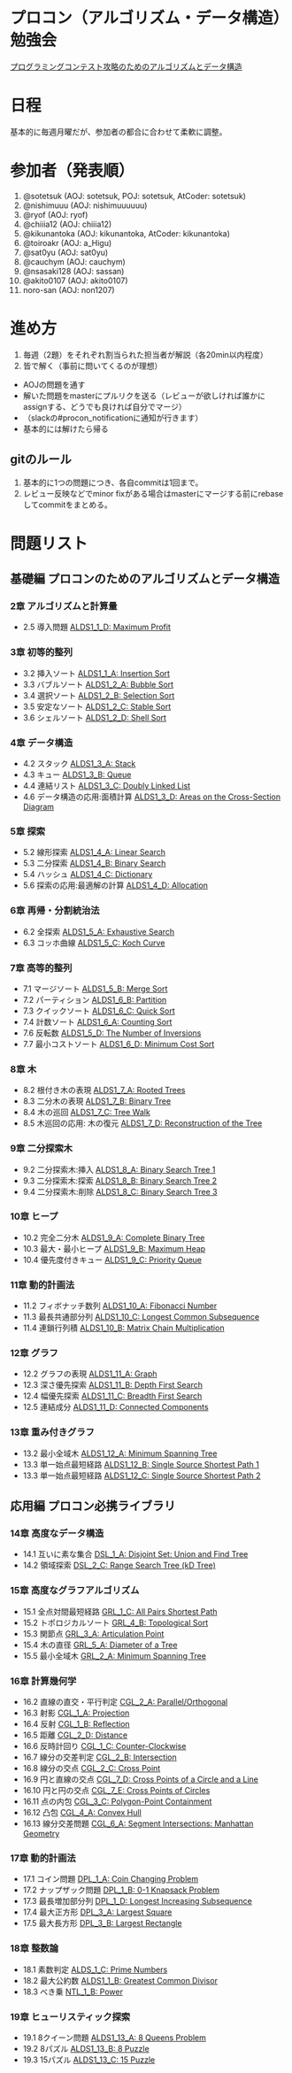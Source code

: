 # プロコン（アルゴリズム・データ構造）勉強会

[プログラミングコンテスト攻略のためのアルゴリズムとデータ構造](http://www.amazon.co.jp/dp/4839952957/ref=pd_lpo_sbs_dp_ss_3?pf_rd_p=187205609&pf_rd_s=lpo-top-stripe&pf_rd_t=201&pf_rd_i=4839942390&pf_rd_m=AN1VRQENFRJN5&pf_rd_r=13KZVTWSE06JN0HF2WRE)

# 日程
基本的に毎週月曜だが、参加者の都合に合わせて柔軟に調整。

# 参加者（発表順）

1. @sotetsuk (AOJ: sotetsuk, POJ: sotetsuk, AtCoder: sotetsuk)
2. @nishimuuu (AOJ: nishimuuuuuu)
3. @ryof (AOJ: ryof)
4. @chiiia12 (AOJ: chiiia12)
5. @kikunantoka (AOJ: kikunantoka, AtCoder: kikunantoka)
6. @toiroakr (AOJ: a_Higu)
7. @sat0yu (AOJ: sat0yu)
8. @cauchym (AOJ: cauchym)
9. @nsasaki128 (AOJ: sassan)
10. @akito0107 (AOJ: akito0107)
11. noro-san (AOJ: non1207)

# 進め方

1. 毎週（2題）をそれぞれ割当られた担当者が解説（各20min以内程度）
2. 皆で解く（事前に問いてくるのが理想）
  - AOJの問題を通す
  - 解いた問題をmasterにプルリクを送る（レビューが欲しければ誰かにassignする、どうでも良ければ自分でマージ）
  - （slackの#procon_notificationに通知が行きます）
  - 基本的には解けたら帰る

## gitのルール
1. 基本的に1つの問題につき、各自commitは1回まで。
2. レビュー反映などでminor fixがある場合はmasterにマージする前にrebaseしてcommitをまとめる。

# 問題リスト

## 基礎編 プロコンのためのアルゴリズムとデータ構造

### 2章 アルゴリズムと計算量
- 2.5 導入問題 [ALDS1_1_D: Maximum Profit](http://judge.u-aizu.ac.jp/onlinejudge/description.jsp?id=ALDS1_1_D&lang=jp)

### 3章 初等的整列
- 3.2 挿入ソート [ALDS1_1_A: Insertion Sort](http://judge.u-aizu.ac.jp/onlinejudge/description.jsp?id=ALDS1_1_A&lang=jp)
- 3.3 バブルソート [ALDS1_2_A: Bubble Sort](http://judge.u-aizu.ac.jp/onlinejudge/description.jsp?id=ALDS1_2_A&lang=jp)
- 3.4 選択ソート [ALDS1_2_B: Selection Sort](http://judge.u-aizu.ac.jp/onlinejudge/description.jsp?id=ALDS1_2_B&lang=jp)
- 3.5 安定なソート [ALDS1_2_C: Stable Sort](http://judge.u-aizu.ac.jp/onlinejudge/description.jsp?id=ALDS1_2_C&lang=jp)
- 3.6 シェルソート [ALDS1_2_D: Shell Sort](http://judge.u-aizu.ac.jp/onlinejudge/description.jsp?id=ALDS1_2_D&lang=jp)

### 4章 データ構造
- 4.2 スタック [ALDS1_3_A: Stack](http://judge.u-aizu.ac.jp/onlinejudge/description.jsp?id=ALDS1_3_A&lang=jp)
- 4.3 キュー [ALDS1_3_B: Queue](http://judge.u-aizu.ac.jp/onlinejudge/description.jspALDS1_3_B?id=&lang=jp)
- 4.4 連結リスト [ALDS1_3_C: Doubly Linked List](http://judge.u-aizu.ac.jp/onlinejudge/description.jsp?id=ALDS1_3_C&lang=jp)
- 4.6 データ構造の応用:面積計算 [ALDS1_3_D: Areas on the Cross-Section Diagram](http://judge.u-aizu.ac.jp/onlinejudge/description.jsp?id=ALDS1_3_D&lang=jp)

### 5章 探索
- 5.2 線形探索 [ALDS1_4_A: Linear Search](http://judge.u-aizu.ac.jp/onlinejudge/description.jsp?id=ALDS1_4_A&lang=jp)
- 5.3 二分探索 [ALDS1_4_B: Binary Search](http://judge.u-aizu.ac.jp/onlinejudge/description.jsp?id=ALDS1_4_B&lang=jp)
- 5.4 ハッシュ [ALDS1_4_C: Dictionary](http://judge.u-aizu.ac.jp/onlinejudge/description.jsp?id=ALDS1_4_C&lang=jp)
- 5.6 探索の応用:最適解の計算 [ALDS1_4_D: Allocation](http://judge.u-aizu.ac.jp/onlinejudge/description.jsp?id=ALDS1_4_D&lang=jp)

### 6章 再帰・分割統治法
- 6.2 全探索 [ALDS1_5_A: Exhaustive Search](http://judge.u-aizu.ac.jp/onlinejudge/description.jsp?id=ALDS1_5_A&lang=jp)
- 6.3 コッホ曲線 [ALDS1_5_C: Koch Curve](http://judge.u-aizu.ac.jp/onlinejudge/description.jsp?id=ALDS1_5_C&lang=jp)

### 7章 高等的整列
- 7.1 マージソート [ALDS1_5_B: Merge Sort](http://judge.u-aizu.ac.jp/onlinejudge/description.jsp?id=ALDS1_5_B&lang=jp)
- 7.2 パーティション [ALDS1_6_B: Partition](http://judge.u-aizu.ac.jp/onlinejudge/description.jsp?id=ALDS1_6_B&lang=jp)
- 7.3 クイックソート [ALDS1_6_C: Quick Sort](http://judge.u-aizu.ac.jp/onlinejudge/description.jsp?id=ALDS1_6_C&lang=jp)
- 7.4 計数ソート [ALDS1_6_A: Counting Sort](http://judge.u-aizu.ac.jp/onlinejudge/description.jsp?id=ALDS1_6_A&lang=jp)
- 7.6 反転数 [ALDS1_5_D: The Number of Inversions](http://judge.u-aizu.ac.jp/onlinejudge/description.jsp?id=ALDS1_5_D&lang=jp)
- 7.7 最小コストソート [ALDS1_6_D: Minimum Cost Sort](http://judge.u-aizu.ac.jp/onlinejudge/description.jsp?id=ALDS1_6_D&lang=jp)

### 8章 木
- 8.2 根付き木の表現 [ALDS1_7_A: Rooted Trees](http://judge.u-aizu.ac.jp/onlinejudge/description.jsp?id=ALDS1_7_A&lang=jp)
- 8.3 二分木の表現 [ALDS1_7_B: Binary Tree](http://judge.u-aizu.ac.jp/onlinejudge/description.jsp?id=ALDS1_7_B&lang=jp)
- 8.4 木の巡回 [ALDS1_7_C: Tree Walk](http://judge.u-aizu.ac.jp/onlinejudge/description.jsp?id=ALDS1_7_C&lang=jp)
- 8.5 木巡回の応用: 木の復元 [ALDS1_7_D: Reconstruction of the Tree](http://judge.u-aizu.ac.jp/onlinejudge/description.jsp?id=ALDS1_7_D&lang=jp)

### 9章 二分探索木
- 9.2 二分探索木:挿入 [ALDS1_8_A: Binary Search Tree 1](http://judge.u-aizu.ac.jp/onlinejudge/description.jsp?id=ALDS1_8_A&lang=jp)
- 9.3 二分探索木:探索 [ALDS1_8_B: Binary Search Tree 2](http://judge.u-aizu.ac.jp/onlinejudge/description.jsp?id=ALDS1_8_B&lang=jp)
- 9.4 二分探索木:削除 [ALDS1_8_C: Binary Search Tree 3](http://judge.u-aizu.ac.jp/onlinejudge/description.jsp?id=ALDS1_8_C&lang=jp)

### 10章 ヒープ
- 10.2 完全二分木 [ALDS1_9_A: Complete Binary Tree](http://judge.u-aizu.ac.jp/onlinejudge/description.jsp?id=ALDS1_9_A&lang=jp)
- 10.3 最大・最小ヒープ [ALDS1_9_B: Maximum Heap](http://judge.u-aizu.ac.jp/onlinejudge/description.jsp?id=ALDS1_9_B&lang=jp)
- 10.4 優先度付きキュー [ALDS1_9_C: Priority Queue](http://judge.u-aizu.ac.jp/onlinejudge/description.jsp?id=ALDS1_9_C&lang=jp)

### 11章 動的計画法
- 11.2 フィボナッチ数列 [ALDS1_10_A: Fibonacci Number](http://judge.u-aizu.ac.jp/onlinejudge/description.jsp?id=ALDS1_10_A&lang=jp)
- 11.3 最長共通部分列 [ALDS1_10_C: Longest Common Subsequence](http://judge.u-aizu.ac.jp/onlinejudge/description.jsp?id=ALDS1_10_C&lang=jp)
- 11.4 連鎖行列積 [ALDS1_10_B: Matrix Chain Multiplication](http://judge.u-aizu.ac.jp/onlinejudge/description.jsp?id=ALDS1_10_B&lang=jp)

### 12章 グラフ
- 12.2 グラフの表現 [ALDS1_11_A: Graph](http://judge.u-aizu.ac.jp/onlinejudge/description.jsp?id=ALDS1_11_A&lang=jp)
- 12.3 深さ優先探索 [ALDS1_11_B: Depth First Search](http://judge.u-aizu.ac.jp/onlinejudge/description.jsp?id=ALDS1_11_B&lang=jp)
- 12.4 幅優先探索 [ALDS1_11_C: Breadth First Search](http://judge.u-aizu.ac.jp/onlinejudge/description.jsp?id=ALDS1_11_C&lang=jp)
- 12.5 連結成分 [ALDS1_11_D: Connected Components](http://judge.u-aizu.ac.jp/onlinejudge/description.jsp?id=ALDS1_11_D&lang=jp)

### 13章 重み付きグラフ
- 13.2 最小全域木 [ALDS1_12_A: Minimum Spanning Tree](http://judge.u-aizu.ac.jp/onlinejudge/description.jsp?id=ALDS1_12_A&lang=jp)
- 13.3 単一始点最短経路 [ALDS1_12_B: Single Source Shortest Path 1](http://judge.u-aizu.ac.jp/onlinejudge/description.jsp?id=ALDS1_12_B&lang=jp)
- 13.3 単一始点最短経路 [ALDS1_12_C: Single Source Shortest Path 2](http://judge.u-aizu.ac.jp/onlinejudge/description.jsp?id=ALDS1_12_C&lang=jp)

## 応用編 プロコン必携ライブラリ

### 14章 高度なデータ構造
- 14.1 互いに素な集合 [DSL_1_A: Disjoint Set: Union and Find Tree](http://judge.u-aizu.ac.jp/onlinejudge/description.jsp?id=DSL_1_A&lang=jp)
- 14.2 領域探索 [DSL_2_C: Range Search Tree (kD Tree)](http://judge.u-aizu.ac.jp/onlinejudge/description.jsp?id=DSL_2_C&lang=jp)

### 15章 高度なグラフアルゴリズム
- 15.1 全点対間最短経路 [GRL_1_C: All Pairs Shortest Path](http://judge.u-aizu.ac.jp/onlinejudge/description.jsp?id=GRL_1_C&lang=jp)
- 15.2 トポロジカルソート [GRL_4_B: Topological Sort](http://judge.u-aizu.ac.jp/onlinejudge/description.jsp?id=GRL_4_B&lang=jp)
- 15.3 関節点 [GRL_3_A: Articulation Point](http://judge.u-aizu.ac.jp/onlinejudge/description.jsp?id=GRL_3_A&lang=jp)
- 15.4 木の直径 [GRL_5_A: Diameter of a Tree](http://judge.u-aizu.ac.jp/onlinejudge/description.jsp?id=GRL_5_A&lang=jp)
- 15.5 最小全域木 [GRL_2_A: Minimum Spanning Tree](http://judge.u-aizu.ac.jp/onlinejudge/description.jsp?id=GRL_2_A&lang=jp)

### 16章 計算幾何学
- 16.2 直線の直交・平行判定 [CGL_2_A: Parallel/Orthogonal](http://judge.u-aizu.ac.jp/onlinejudge/description.jsp?id=CGL_2_A&lang=jp)
- 16.3 射影 [CGL_1_A: Projection](http://judge.u-aizu.ac.jp/onlinejudge/description.jsp?id=CGL_1_A&lang=jp)
- 16.4 反射 [CGL_1_B: Reflection](http://judge.u-aizu.ac.jp/onlinejudge/description.jsp?id=CGL_1_B&lang=jp)
- 16.5 距離 [CGL_2_D: Distance](http://judge.u-aizu.ac.jp/onlinejudge/description.jsp?id=CGL_2_D&lang=jp)
- 16.6 反時計回り [CGL_1_C: Counter-Clockwise](http://judge.u-aizu.ac.jp/onlinejudge/description.jsp?id=CGL_1_C&lang=jp)
- 16.7 線分の交差判定 [CGL_2_B: Intersection](http://judge.u-aizu.ac.jp/onlinejudge/description.jsp?id=CGL_2_B&lang=jp)
- 16.8 線分の交点 [CGL_2_C: Cross Point](http://judge.u-aizu.ac.jp/onlinejudge/description.jsp?id=CGL_2_C&lang=jp)
- 16.9 円と直線の交点 [CGL_7_D: Cross Points of a Circle and a Line](http://judge.u-aizu.ac.jp/onlinejudge/description.jsp?id=CGL_7_D&lang=jp)
- 16.10 円と円の交点 [CGL_7_E: Cross Points of Circles](http://judge.u-aizu.ac.jp/onlinejudge/description.jsp?id=CGL_7_E&lang=jp)
- 16.11 点の内包 [CGL_3_C: Polygon-Point Containment](http://judge.u-aizu.ac.jp/onlinejudge/description.jsp?id=CGL_3_C&lang=jp)
- 16.12 凸包 [CGL_4_A: Convex Hull](http://judge.u-aizu.ac.jp/onlinejudge/description.jsp?id=CGL_4_A&lang=jp)
- 16.13 線分交差問題 [CGL_6_A: Segment Intersections: Manhattan Geometry](http://judge.u-aizu.ac.jp/onlinejudge/description.jsp?id=CGL_6_A&lang=jp)

### 17章 動的計画法
- 17.1 コイン問題 [DPL_1_A: Coin Changing Problem](http://judge.u-aizu.ac.jp/onlinejudge/description.jsp?id=DPL_1_A&lang=jp)
- 17.2 ナップザック問題 [DPL_1_B: 0-1 Knapsack Problem](http://judge.u-aizu.ac.jp/onlinejudge/description.jsp?id=DPL_1_B&lang=jp)
- 17.3 最長増加部分列 [DPL_1_D: Longest Increasing Subsequence](http://judge.u-aizu.ac.jp/onlinejudge/description.jsp?id=DPL_1_D&lang=jp)
- 17.4 最大正方形 [DPL_3_A: Largest Square](http://judge.u-aizu.ac.jp/onlinejudge/description.jsp?id=DPL_3_A&lang=jp)
- 17.5 最大長方形 [DPL_3_B: Largest Rectangle](http://judge.u-aizu.ac.jp/onlinejudge/description.jsp?id=DPL_3_B&lang=jp)

### 18章 整数論
- 18.1 素数判定 [ALDS_1_C: Prime Numbers](http://judge.u-aizu.ac.jp/onlinejudge/description.jsp?id=ALDS_1_C&lang=jp)
- 18.2 最大公約数 [ALDS1_1_B: Greatest Common Divisor](http://judge.u-aizu.ac.jp/onlinejudge/description.jsp?id=ALDS1_1_B&lang=jp)
- 18.3 べき乗 [NTL_1_B: Power](http://judge.u-aizu.ac.jp/onlinejudge/description.jsp?id=NTL_1_B&lang=jp)

### 19章 ヒューリスティック探索
- 19.1 8クイーン問題 [ALDS1_13_A: 8 Queens Problem](http://judge.u-aizu.ac.jp/onlinejudge/description.jsp?id=ALDS1_13_A&lang=jp)
- 19.2 8パズル [ALDS1_13_B: 8 Puzzle](http://judge.u-aizu.ac.jp/onlinejudge/description.jsp?id=ALDS1_13_B&lang=jp)
- 19.3 15パズル [ALDS1_13_C: 15 Puzzle](http://judge.u-aizu.ac.jp/onlinejudge/description.jsp?id=ALDS1_13_C&lang=jp)
